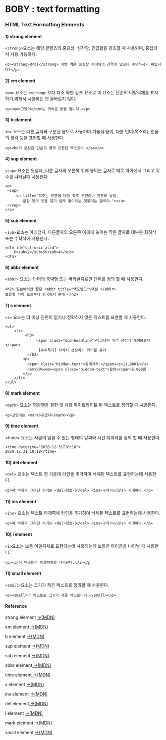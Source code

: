 # BOBY : text formatting

### HTML Text Formatting Elements

#### 1\) strong element

`<strong>`요소는 해당 콘텐츠의 중요성, 심각함, 긴급함을 강조할 때 사용되며, 중첩되서 사용 가능하다.

```markup
<p><strong>주의!</strong> 이번 역은 승강장 사이와의 간격이 넓으니 주의하시기 바랍니다!</p>
```

#### 2\) em element

`<em>` 요소는 `<strong>` 보다 다소 약한 강조 요소로 이 요소는 단순히 이탈릭체를 표시하기 위해서 사용하는 건 올바르지 않다.

```markup
<p><em>고양이</em>는 귀여운 동물 입니다.</p>
```

#### 3\) b element

`<b>` 요소는 다른 글자와 구분된 용도로 사용하며 기술적 용어, 다른 언어\(목소리\), 인물의 생각 등을 표현할 때 사용한다.

```markup
<p><b>이 문장은 단순히 굵게 표현된 텍스트다.</b></p>
```

#### 4\) sup element

`<sup>` 요소는 윗첨자, 다른 글자의 오른쪽 위에 놓이는 글자로 때로 약어에서 그리고 각주를 나타날때 사용한다.

```markup
<p>
 <sup>
     <a title="각주는 본문에 대한 참조 문헌이나 본문의 낱말,
     	문장 등의 뜻을 알기 쉽게 풀이하는 덧붙이는 글이다."></a>
 </sup>
</p>
```

#### 5\) sub element

`<sub>`요소는 아래첨자, 다른글자의 오른쪽 아래에 놓이는 작은 글자로 대부분 화하식 또는 수학식에 사용한다.

```markup
<dfn id="sulfuric-acid">
    H<sub>2</sub>50<sub>4</sub>
<dfn>
```

#### 6\) abbr element

`<abbr>` 요소는 단어의 축약형 또는 머리글자로만 단어를 정의 할 때 사용한다. 

```markup
<h2> 일본에서만 팔던 <abbr title="맥도날드">맥날 </abbr>
초콜릿 파이 오늘부터 한국에서 판매 </h2>
```

#### 7\)  s element

`<s>` 요소는 더 이상 관련이 없거나 정확하지 않은 텍스트를 표현할 때 사용한다.

```markup
<ul>
    <li>
         <h3>
              <span class="sub-headline">마그네틱 자석 선정리 케이블홀더</span>
               [슈퍼특가] 자석식 선정리기 케이블 홀더
          </h3>
        <p>
          <span class="hidden-text">원래가격:</span><s>11,900원</s>
          <em>50%<em><span class="hidden-text">할인</span>5,900원
        </p>
    </li>
</ul>
```

#### 8\) mark element

`<mark>` 요소는 형광펜을 칠한 것 처럼 하이트라이트 된 텍스트를 정의할 때 사용한다.

```markup
<p>고양이는 <mark>귀엽다</mark></p>
```

#### 9\) time element

&lt;time&gt; 요소는 사람이 읽을 수 있는 형태의 날짜와 시간 데이터를 정의 할 때 사용한다.

```markup
<time datetime="2020-12-31T10:18"> 
2020.12.31 10:18</time>
```

#### 10\) del element

`<del>` 요소는 텍스트 한 가운데 라인을 추가하여 삭제된 텍스트를 표현하는데 사용한다.

```markup
<p>이 벽화가 그려진 시기는 <del>청동기</del> <ins>구석기</ins> 시대이다.</p>
```

#### 11\) ins element

`<ins>` 요소는 텍스트 아래쪽에 라인을 추가하여 삭제된 텍스트를 표현하는데 사용한다.

```markup
<p>이 벽화가 그려진 시기는 <del>청동기</del> <ins>구석기</ins> 시대이다.</p>
```

#### 10\) i element

`<i>`요소는 보통 이탤릭체로 표현되는데 사용되는데 보통은 아이콘을 나타날 때 사용한다.

```markup
<p><i>이 텍스트는 이탤릭체로 나타난다.</i></p
```

#### 11\) small element

`<small>`요소는 크기가 작은 텍스트를 정의할 때 사용된다.

```markup
<p><small>이 텍스트는 크기가 작은 텍스트이다.</small></p>
```

#### Reference 

strong element [→\(MDN\)](https://developer.mozilla.org/ko/docs/Web/HTML/Element/strong)

em element [→\(MDN\)](https://developer.mozilla.org/en-US/docs/Web/HTML/Element/em)

b element [→\(MDN\)](https://developer.mozilla.org/en-US/docs/Web/HTML/Element/b)

sup element [→\(MDN\)](https://developer.mozilla.org/ko/docs/Web/HTML/Element/sup)

sub element [→\(MDN\)](https://developer.mozilla.org/ko/docs/Web/HTML/Element/sub)

abbr element[ →\(MDN\)](https://developer.mozilla.org/ko/docs/Web/HTML/Element/abbr)

time  element[ →\(MDN\)](https://developer.mozilla.org/ko/docs/Web/HTML/Element/time)

s element [→\(MDN\)](https://developer.mozilla.org/ko/docs/Web/HTML/Element/s)

ins element [→\(MDN\)](https://developer.mozilla.org/ko/docs/Web/HTML/Element/ins)

del element[ →\(MDN\)](https://developer.mozilla.org/ko/docs/Web/HTML/Element/del)

i element [→\(MDN\)](https://developer.mozilla.org/en-US/docs/Web/HTML/Element/i)

mark element [ →\(MDN\)](https://developer.mozilla.org/ko/docs/Web/HTML/Element/mark)

small element [→\(MDN\)](https://developer.mozilla.org/ko/docs/Web/HTML/Element/small)





